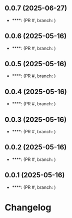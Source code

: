 ## 0.0.7 (2025-06-27)
- ****:  (PR #, branch: )

## 0.0.6 (2025-05-16)
- ****:  (PR #, branch: )

## 0.0.5 (2025-05-16)
- ****:  (PR #, branch: )

## 0.0.4 (2025-05-16)
- ****:  (PR #, branch: )

## 0.0.3 (2025-05-16)
- ****:  (PR #, branch: )

## 0.0.2 (2025-05-16)
- ****:  (PR #, branch: )

## 0.0.1 (2025-05-16)
- ****:  (PR #, branch: )

# Changelog
